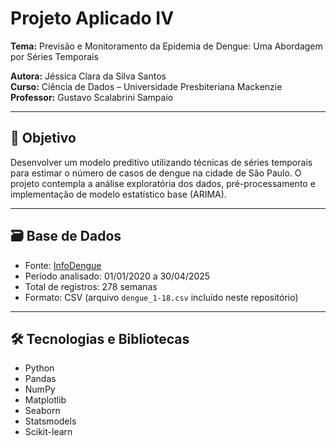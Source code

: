 
# Projeto Aplicado IV

**Tema:** Previsão e Monitoramento da Epidemia de Dengue: Uma Abordagem por Séries Temporais

**Autora:** Jéssica Clara da Silva Santos  
**Curso:** Ciência de Dados – Universidade Presbiteriana Mackenzie  
**Professor:** Gustavo Scalabrini Sampaio

---

## 🎯 Objetivo

Desenvolver um modelo preditivo utilizando técnicas de séries temporais para estimar o número de casos de dengue na cidade de São Paulo. O projeto contempla a análise exploratória dos dados, pré-processamento e implementação de modelo estatístico base (ARIMA).

---

## 🗃️ Base de Dados

- Fonte: [InfoDengue](https://info.dengue.mat.br/informacoes/)
- Período analisado: 01/01/2020 a 30/04/2025
- Total de registros: 278 semanas
- Formato: CSV (arquivo `dengue_1-18.csv` incluído neste repositório)

---

## 🛠️ Tecnologias e Bibliotecas

- Python
- Pandas
- NumPy
- Matplotlib
- Seaborn
- Statsmodels
- Scikit-learn
